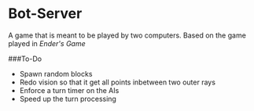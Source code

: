 # Bot-Server
A game that is meant to be played by two computers. Based on the game played in _Ender's Game_
  
###To-Do  
- Spawn random blocks
- Redo vision so that it get all points inbetween two outer rays
- Enforce a turn timer on the AIs
- Speed up the turn processing
